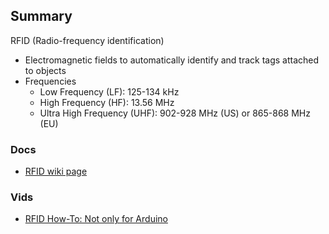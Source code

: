 ## Summary

RFID (Radio-frequency identification)

- Electromagnetic fields to automatically identify and track tags attached to objects
- Frequencies
  - Low Frequency (LF): 125-134 kHz
  - High Frequency (HF): 13.56 MHz
  - Ultra High Frequency (UHF): 902-928 MHz (US) or 865-868 MHz (EU)

### Docs

- [RFID wiki page](https://en.wikipedia.org/wiki/Radio-frequency_identification)

### Vids

- [RFID How-To: Not only for Arduino](https://www.youtube.com/watch?v=vEkfa3OMvec&t=230s)